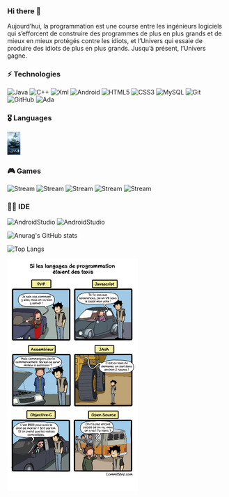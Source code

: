 ### Hi there 👋

Aujourd’hui, la programmation est une course entre les ingénieurs logiciels qui s’efforcent de construire des programmes de plus en plus grands et de mieux en mieux protégés contre les idiots, et l’Univers qui essaie de produire des idiots de plus en plus grands. Jusqu’à présent, l’Univers gagne.

### ⚡ Technologies

![Java](https://img.shields.io/badge/-java-E34A86?style=flat-square&logo=java)
![C++](https://img.shields.io/badge/-C++-00599C?style=flat-square&logo=c)
![Xml](https://img.shields.io/badge/Xml-14BF96?style=flate)
![Android](https://img.shields.io/badge/Android-3DDC84?style=f&logo=android&logoColor=black)
![HTML5](https://img.shields.io/badge/-HTML5-E34F26?style=flat-square&logo=html5&logoColor=white)
![CSS3](https://img.shields.io/badge/-CSS3-1572B6?style=flat-square&logo=css3)
![MySQL](https://img.shields.io/badge/-MySQL-black?style=flat-square&logo=mysql)
![Git](https://img.shields.io/badge/-Git-black?style=flat-square&logo=git)
![GitHub](https://img.shields.io/badge/-GitHub-181717?style=flat-square&logo=github)
![Ada](https://img.shields.io/badge/-ada-E34A86?style=flat-square&logo=ada)

### 🎖️ Languages

<img src="https://github.com/BH0791/BH0791/blob/main/imgs/Java-img.png" width="30">

### 🎮 Games

![Stream](https://img.shields.io/badge/Steam-000000?style=for-the-badge&logo=steam&logoColor=white)
![Stream](https://img.shields.io/badge/Battle.net-000?style=for-the-badge&logo=battle.net&logoColor=148EFF)
![Stream](https://img.shields.io/badge/Counter_Strike-000000?style=for-the-badge&logo=counter-strike&logoColor=3DDC84)
![Stream](https://img.shields.io/badge/Epic%20Games-000000?style=for-the-badge&logo=Epic%20Games&logoColor=white)
![Stream](https://img.shields.io/badge/Origin-000000?style=for-the-badge&logo=origin&logoColor=E34A86)

### 👩‍💻 IDE

![AndroidStudio](https://img.shields.io/badge/Android_Studio-3DDC84?style=for-the-badge&logo=android-studio&logoColor=white)
![AndroidStudio](https://img.shields.io/badge/Visual_Studio_Code-0078D4?style=for-the-badge&logo=visual%20studio%20code&logoColor=white)


![Anurag's GitHub stats](https://github-readme-stats.vercel.app/api?username=BH0791&show_icons=true&theme=radical)

![Top Langs](https://github-readme-stats.vercel.app/api/top-langs/?username=BH0791&hide=TeX&layout=compact)

<p><img align="center" src="https://github.com/BH0791/BH0791/blob/main/imgs/Strip-Jump-650-final1.jpg" width="300" /></p>
<!--
**BH0791/BH0791** is a ✨ _special_ ✨ repository because its `README.md` (this file) appears on your GitHub profile.

Here are some ideas to get you started:

- 🔭 I’m currently working on ...
- 🌱 I’m currently learning ...
- 👯 I’m looking to collaborate on ...
- 🤔 I’m looking for help with ...
- 💬 Ask me about ...
- 📫 How to reach me: ...
- 😄 Pronouns: ...
- ⚡ Fun fact: ...
-->
